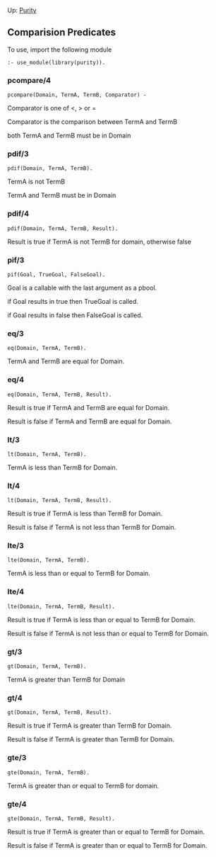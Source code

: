 Up: [Purity](intro.md)

## Comparision Predicates

To use, import the following module

    :- use_module(library(purity)).

### pcompare/4

    pcompare(Domain, TermA, TermB, Comparator) -

Comparator is one of <, > or =

Comparator is the comparison between TermA and TermB

both TermA and TermB must be in Domain

### pdif/3

    pdif(Domain, TermA, TermB).

TermA is not TermB

TermA and TermB must be in Domain

### pdif/4

    pdif(Domain, TermA, TermB, Result).

Result is true if TermA is not TermB for domain, otherwise false

### pif/3

    pif(Goal, TrueGoal, FalseGoal).

Goal is a callable with the last argument as a pbool.

if Goal results in true then TrueGoal is called.

if Goal results in false then FalseGoal is called.

### eq/3

    eq(Domain, TermA, TermB).

TermA and TermB are equal for Domain.

### eq/4

    eq(Domain, TermA, TermB, Result).

Result is true if TermA and TermB are equal for Domain.

Result is false if TermA and TermB are equal for Domain.

### lt/3

    lt(Domain, TermA, TermB).

TermA is less than TermB for Domain.

### lt/4

    lt(Domain, TermA, TermB, Result).

Result is true if TermA is less than TermB for Domain.

Result is false if TermA is not less than TermB for Domain.

### lte/3

    lte(Domain, TermA, TermB).

TermA is less than or equal to TermB for Domain.

### lte/4

    lte(Domain, TermA, TermB, Result).

Result is true if TermA is less than or equal to TermB for Domain.

Result is false if TermA is not less than or equal to TermB for Domain.

### gt/3

    gt(Domain, TermA, TermB).

TermA is greater than TermB for Domain

### gt/4

    gt(Domain, TermA, TermB, Result).

Result is true if TermA is greater than TermB for Domain.

Result is false if TermA is greater than TermB for Domain.

### gte/3

    gte(Domain, TermA, TermB).

TermA is greater than or equal to TermB for domain.

### gte/4

    gte(Domain, TermA, TermB, Result).

Result is true if TermA is greater than or equal to TermB for Domain.

Result is false if TermA is greater than or equal to TermB for Domain.
